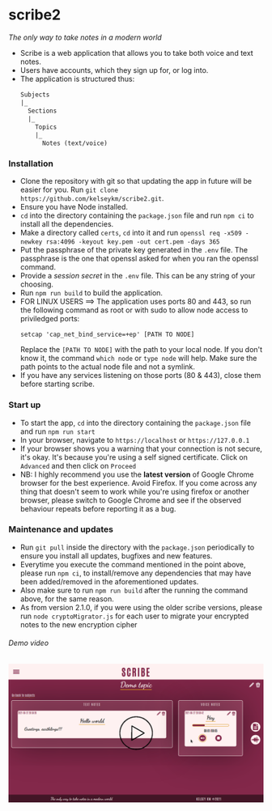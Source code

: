 # **scribe2**
*The only way to take notes in a modern world*

* Scribe is a web application that allows you to take both voice and text notes.
* Users have accounts, which they sign up for, or log into.
* The application is structured thus:
  ```
  Subjects
  |_
    Sections
    |_
      Topics
      |_
        Notes (text/voice)
  ```

### **Installation**
* Clone the repository with git so that updating the app in future will be easier for you. Run ```git clone https://github.com/kelseykm/scribe2.git```.
* Ensure you have Node installed.
* ```cd``` into the directory containing the ```package.json``` file and run ```npm ci``` to install all the dependencies.
* Make a directory called ```certs```, ```cd``` into it and run ```openssl req -x509 -newkey rsa:4096 -keyout key.pem -out cert.pem -days 365```
* Put the passphrase of the private key generated in the ```.env``` file. The passphrase is the one that openssl asked for when you ran the openssl command.
* Provide a *session secret* in the ```.env``` file. This can be any string of your choosing.
* Run ```npm run build``` to build the application.
* FOR LINUX USERS ==> The application uses ports 80 and 443, so run the following command as root or with sudo to allow node access to priviledged ports:
  ```
  setcap 'cap_net_bind_service=+ep' [PATH TO NODE]
  ```
  Replace the ```[PATH TO NODE]``` with the path to your local node. If you don't know it, the command ```which node``` or ```type node``` will help.
  Make sure the path points to the actual node file and not a symlink.
* If you have any services listening on those ports (80 & 443), close them before starting scribe.

### **Start up**
* To start the app, ```cd``` into the directory containing the ```package.json``` file and run ```npm run start```
* In your browser, navigate to ```https://localhost``` or ```https://127.0.0.1```
* If your browser shows you a warning that your connection is not secure, it's okay. It's because you're using a self signed certificate. Click on ```Advanced``` and then click on ```Proceed```
* NB: I highly recommend you use the **latest version** of Google Chrome browser for the best experience. Avoid Firefox. If you come across any thing that doesn't seem to work while you're using firefox or another browser, please switch to Google Chrome and see if the observed behaviour repeats before reporting it as a bug.

### **Maintenance and updates**
* Run ```git pull``` inside the directory with the ```package.json``` periodically to ensure you install all updates, bugfixes and new features.
* Everytime you execute the command mentioned in the point above, please run ```npm ci```, to install/remove any dependencies that may have been added/removed in the aforementioned updates.
* Also make sure to run ```npm run build``` after the running the command above, for the same reason.
* As from version 2.1.0, if you were using the older scribe versions, please run ```node cryptoMigrator.js``` for each user to migrate your encrypted notes to the new encryption cipher

###### *Demo video*
[![Alternate Text](./demo_video/thumbnail.png)](https://youtu.be/042gBdWzMg0 "scribe2 demo")
